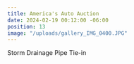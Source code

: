 ```yaml
---
title: America's Auto Auction
date: 2024-02-19 00:12:00 -06:00
position: 13
image: "/uploads/gallery_IMG_0400.JPG"
---
```


Storm Drainage Pipe Tie-in